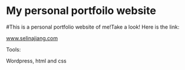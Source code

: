 # My personal portfoilo website
#This is a personal portfolio website of me!Take a look!
Here is the link:

www.selinajiang.com


Tools:

Wordpress, html and css
